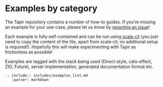 # Examples by category

The Tapir repository contains a number of how-to guides. If you're missing an example for your use-case, please let us
know by [reporting an issue](https://github.com/softwaremill/tapir)!

Each example is fully self-contained and can be run using [scala-cli](https://scala-cli.virtuslab.org) (you just need
to copy the content of the file, apart from scala-cli, no additional setup is required!). Hopefully this will make
experimenting with Tapir as frictionless as possible!

Examples are tagged with the stack being used (Direct-style, cats-effect, ZIO, Future), server implementation, generated
documentation format etc.

```{eval-rst}
.. include:: includes/examples_list.md
   :parser: markdown
```


